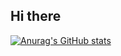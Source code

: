## **Hi there**
[![Anurag's GitHub stats](https://github-readme-stats.vercel.app/api?username=Jinkyung)](https://github.com/anuraghazra/github-readme-stats&show_icons=true&theme=dracula)